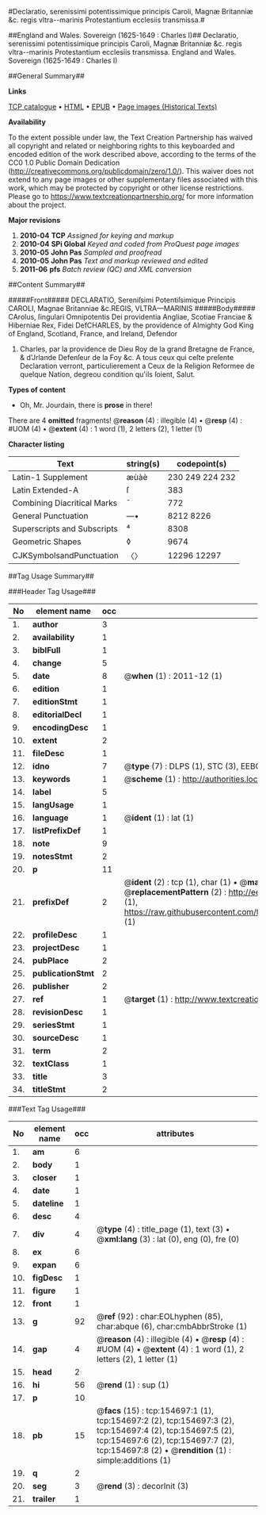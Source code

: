 #Declaratio, serenissimi potentissimique principis Caroli, Magnæ Britanniæ &c. regis vltra--marinis Protestantium ecclesiis transmissa.#

##England and Wales. Sovereign (1625-1649 : Charles I)##
Declaratio, serenissimi potentissimique principis Caroli, Magnæ Britanniæ &c. regis vltra--marinis Protestantium ecclesiis transmissa.
England and Wales. Sovereign (1625-1649 : Charles I)

##General Summary##

**Links**

[TCP catalogue](http://www.ota.ox.ac.uk/tcp/)  • 
[HTML](http://tei.it.ox.ac.uk/tcp/Texts-HTML/free/A78/A78684.html)  • 
[EPUB](http://tei.it.ox.ac.uk/tcp/Texts-EPUB/free/A78/A78684.epub) • 
[Page images (Historical Texts)](https://historicaltexts.jisc.ac.uk/eebo-99872611e)

**Availability**

To the extent possible under law, the Text Creation Partnership has waived all copyright and related or neighboring rights to this keyboarded and encoded edition of the work described above, according to the terms of the CC0 1.0 Public Domain Dedication (http://creativecommons.org/publicdomain/zero/1.0/). This waiver does not extend to any page images or other supplementary files associated with this work, which may be protected by copyright or other license restrictions. Please go to https://www.textcreationpartnership.org/ for more information about the project.

**Major revisions**

1. __2010-04__ __TCP__ *Assigned for keying and markup*
1. __2010-04__ __SPi Global__ *Keyed and coded from ProQuest page images*
1. __2010-05__ __John Pas__ *Sampled and proofread*
1. __2010-05__ __John Pas__ *Text and markup reviewed and edited*
1. __2011-06__ __pfs__ *Batch review (QC) and XML conversion*

##Content Summary##

#####Front#####
DECLARATIO, Sereniſsimi Potentiſsimique Principis CAROLI, Magnae Britanniae &c.REGIS, VLTRA—MARINIS 
#####Body#####
CArolus, ſingulari Omnipotentis Dei providentia Angliae, Scotiae Franciae & Hiberniae Rex, Fidei DefCHARLES, by the providence of Almighty God King of England, Scotland, France, and Ireland, Defendor 
1. Charles, par la providence de Dieu Roy de la grand Bretagne de France, & d'Jrlande Defenſeur de la Foy &c. A tous ceux qui ceſte preſente Declaration verront, particulierement a Ceux de la Religion Reformee de quelque Nation, degreou condition qu'ils ſoient, Salut.

**Types of content**

  * Oh, Mr. Jourdain, there is **prose** in there!

There are 4 **omitted** fragments! 
 @__reason__ (4) : illegible (4)  •  @__resp__ (4) : #UOM (4)  •  @__extent__ (4) : 1 word (1), 2 letters (2), 1 letter (1)

**Character listing**


|Text|string(s)|codepoint(s)|
|---|---|---|
|Latin-1 Supplement|æùàè|230 249 224 232|
|Latin Extended-A|ſ|383|
|Combining             Diacritical Marks|̄|772|
|General Punctuation|—•|8212 8226|
|Superscripts             and Subscripts|⁴|8308|
|Geometric Shapes|◊|9674|
|CJKSymbolsandPunctuation|〈〉|12296 12297|

##Tag Usage Summary##

###Header Tag Usage###

|No|element name|occ|attributes|
|---|---|---|---|
|1.|__author__|3||
|2.|__availability__|1||
|3.|__biblFull__|1||
|4.|__change__|5||
|5.|__date__|8| @__when__ (1) : 2011-12 (1)|
|6.|__edition__|1||
|7.|__editionStmt__|1||
|8.|__editorialDecl__|1||
|9.|__encodingDesc__|1||
|10.|__extent__|2||
|11.|__fileDesc__|1||
|12.|__idno__|7| @__type__ (7) : DLPS (1), STC (3), EEBO-CITATION (1), PROQUEST (1), VID (1)|
|13.|__keywords__|1| @__scheme__ (1) : http://authorities.loc.gov/ (1)|
|14.|__label__|5||
|15.|__langUsage__|1||
|16.|__language__|1| @__ident__ (1) : lat (1)|
|17.|__listPrefixDef__|1||
|18.|__note__|9||
|19.|__notesStmt__|2||
|20.|__p__|11||
|21.|__prefixDef__|2| @__ident__ (2) : tcp (1), char (1)  •  @__matchPattern__ (2) : ([0-9\-]+):([0-9IVX]+) (1), (.+) (1)  •  @__replacementPattern__ (2) : http://eebo.chadwyck.com/downloadtiff?vid=$1&page=$2 (1), https://raw.githubusercontent.com/textcreationpartnership/Texts/master/tcpchars.xml#$1 (1)|
|22.|__profileDesc__|1||
|23.|__projectDesc__|1||
|24.|__pubPlace__|2||
|25.|__publicationStmt__|2||
|26.|__publisher__|2||
|27.|__ref__|1| @__target__ (1) : http://www.textcreationpartnership.org/docs/. (1)|
|28.|__revisionDesc__|1||
|29.|__seriesStmt__|1||
|30.|__sourceDesc__|1||
|31.|__term__|2||
|32.|__textClass__|1||
|33.|__title__|3||
|34.|__titleStmt__|2||


###Text Tag Usage###

|No|element name|occ|attributes|
|---|---|---|---|
|1.|__am__|6||
|2.|__body__|1||
|3.|__closer__|1||
|4.|__date__|1||
|5.|__dateline__|1||
|6.|__desc__|4||
|7.|__div__|4| @__type__ (4) : title_page (1), text (3)  •  @__xml:lang__ (3) : lat (0), eng (0), fre (0)|
|8.|__ex__|6||
|9.|__expan__|6||
|10.|__figDesc__|1||
|11.|__figure__|1||
|12.|__front__|1||
|13.|__g__|92| @__ref__ (92) : char:EOLhyphen (85), char:abque (6), char:cmbAbbrStroke (1)|
|14.|__gap__|4| @__reason__ (4) : illegible (4)  •  @__resp__ (4) : #UOM (4)  •  @__extent__ (4) : 1 word (1), 2 letters (2), 1 letter (1)|
|15.|__head__|2||
|16.|__hi__|56| @__rend__ (1) : sup (1)|
|17.|__p__|10||
|18.|__pb__|15| @__facs__ (15) : tcp:154697:1 (1), tcp:154697:2 (2), tcp:154697:3 (2), tcp:154697:4 (2), tcp:154697:5 (2), tcp:154697:6 (2), tcp:154697:7 (2), tcp:154697:8 (2)  •  @__rendition__ (1) : simple:additions (1)|
|19.|__q__|2||
|20.|__seg__|3| @__rend__ (3) : decorInit (3)|
|21.|__trailer__|1||
